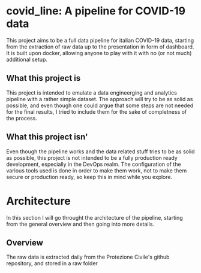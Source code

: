 # covid_line: A pipeline for COVID-19 data
This project aims to be a full data pipeline for italian COVID-19 data, starting from the extraction of raw data up to the presentation in form of dashboard. It is built upon docker, allowing anyone to play with it with no (or not much) additional setup.

## What this project is
This project is intended to emulate a data engineerging and analytics pipeline with a rather simple dataset. The approach will try to be as solid as possible, and even though one could argue that some steps are not needed for the final results, I tried to include them for the sake of completness of the process.

## What this project isn'
Even though the pipeline works and the data related stuff tries to be as solid as possible, this project is not intended to be a fully production ready development, especially in the DevOps realm. The configuration of the various tools used is done in order to make them work, not to make them secure or production ready, so keep this in mind while you explore.

# Architecture
In this section I will go throught the architecture of the pipeline, starting from the general overview and then going into more details.
## Overview
The raw data is extracted daily from the Protezione Civile's github repository, and stored in a raw folder